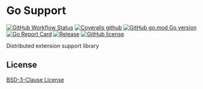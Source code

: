 # Go Support

[![GitHub Workflow Status](https://img.shields.io/github/actions/workflow/status/kainonly/go-support/testing.yml?style=flat-square)](https://github.com/kainonly/go-support/actions/workflows/testing.yml)
[![Coveralls github](https://img.shields.io/coveralls/github/kainonly/go-support.svg?style=flat-square)](https://coveralls.io/github/kainonly/go-support)
[![GitHub go.mod Go version](https://img.shields.io/github/go-mod/go-version/kainonly/go-support?style=flat-square)](https://github.com/kainonly/go-support)
[![Go Report Card](https://goreportcard.com/badge/github.com/kainonly/go-support?style=flat-square)](https://goreportcard.com/report/github.com/kainonly/go-support)
[![Release](https://img.shields.io/github/v/release/kainonly/go-support.svg?style=flat-square)](https://github.com/kainonly/go-support)
[![GitHub license](https://img.shields.io/github/license/kainonly/go-support?style=flat-square)](https://raw.githubusercontent.com/kainonly/go-support/main/LICENSE)

Distributed extension support library

## License

[BSD-3-Clause License](https://github.com/kainonly/go-support/blob/main/LICENSE)
